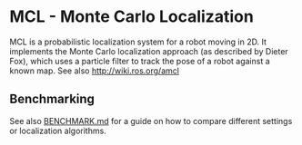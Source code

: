 <!--
Copyright 2021 RUVU Robotics B.V.
-->

# MCL - Monte Carlo Localization
MCL is a probabilistic localization system for a robot moving in 2D.
It implements the Monte Carlo localization approach (as described by Dieter Fox), which uses a particle filter to track the pose of a robot against a known map.
See also http://wiki.ros.org/amcl

## Benchmarking

See also [BENCHMARK.md](./BENCHMARK.md) for a guide on how to compare different settings or localization algorithms.
